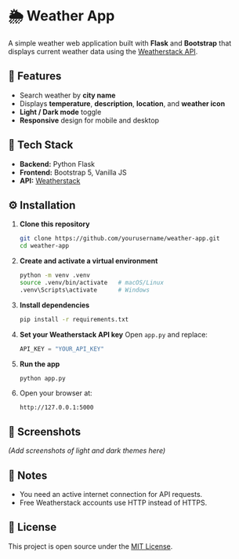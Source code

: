 # 🌦️ Weather App
A simple weather web application built with **Flask** and **Bootstrap** that displays current weather data using the [Weatherstack API](https://weatherstack.com/).

## 🚀 Features
- Search weather by **city name**
- Displays **temperature**, **description**, **location**, and **weather icon**
- **Light / Dark mode** toggle
- **Responsive** design for mobile and desktop

## 🧩 Tech Stack
- **Backend:** Python Flask
- **Frontend:** Bootstrap 5, Vanilla JS
- **API:** [Weatherstack](https://weatherstack.com/)

## ⚙️ Installation

1. **Clone this repository**
   ```bash
   git clone https://github.com/yourusername/weather-app.git
   cd weather-app
   ```

2. **Create and activate a virtual environment**
   ```bash
   python -m venv .venv
   source .venv/bin/activate   # macOS/Linux
   .venv\Scripts\activate      # Windows
   ```

3. **Install dependencies**
   ```bash
   pip install -r requirements.txt
   ```

4. **Set your Weatherstack API key**
   Open `app.py` and replace:
   ```python
   API_KEY = "YOUR_API_KEY"
   ```

5. **Run the app**
   ```bash
   python app.py
   ```

6. Open your browser at:
   ```
   http://127.0.0.1:5000
   ```

## 📱 Screenshots
*(Add screenshots of light and dark themes here)*

## 🧠 Notes
- You need an active internet connection for API requests.
- Free Weatherstack accounts use HTTP instead of HTTPS.

## 📜 License
This project is open source under the [MIT License](LICENSE).
